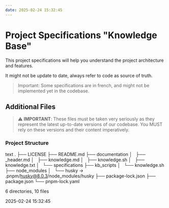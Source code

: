 ```yaml
---
date: 2025-02-24 15:32:45
---
```


# Project Specifications "Knowledge Base"

This project specifications will help you understand the project architecture and features.

It might not be update to date, always refer to code as source of truth.

> Important: Some specifications are in french, and might not be implemented yet in the codebase.


## Additional Files

> ⚠️ **IMPORTANT**: These files must be taken very seriously as they represent the latest up-to-date versions of our codebase. You MUST rely on these versions and their content imperatively.


### Project Structure

text
.
├── LICENSE
├── README.md
├── documentation
│   ├── _header.md
│   ├── knowledge.md
│   ├── knowledge.sh
│   ├── knowledge.txt
│   └── specifications
├── kb_scripts
│   └── knowledge.sh
├── node_modules
│   └── husky -> .pnpm/husky@8.0.3/node_modules/husky
├── package-lock.json
├── package.json
└── pnpm-lock.yaml

6 directories, 10 files



2025-02-24 15:32:45
